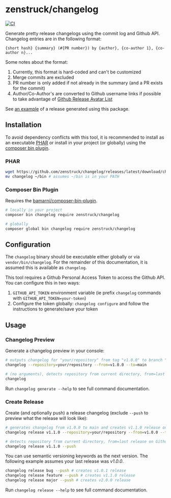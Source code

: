 # zenstruck/changelog

[![CI](https://github.com/zenstruck/changelog/actions/workflows/ci.yml/badge.svg)](https://github.com/zenstruck/changelog/actions/workflows/ci.yml)

Generate pretty release changelogs using the commit log and Github API. Changelog entries are in the following
format:

```
{short hash} {summary} (#{PR number}) by {author}, {co-author 1}, {co-author n}...
```

Some notes about the format:
1. Currently, this format is hard-coded and can't be customized
2. Merge commits are excluded
3. PR number is only added if not already in the summary (and a PR exists for the commit)
4. Author/Co-Author's are converted to Github username links if possible to take advantage
   of [Github Release Avatar List](https://github.blog/changelog/2021-09-14-releases-now-have-an-avatar-list/)

See [an example](https://github.com/zenstruck/foundry/releases/tag/v1.13.3) of a release generated using this package.

## Installation

To avoid dependency conflicts with this tool, it is recommended to install as an executable [PHAR](#phar) or install in
your project (or globally) using the [composer bin plugin](#composer-bin-plugin).

### PHAR

```bash
wget https://github.com/zenstruck/changelog/releases/latest/download/changelog.phar -O changelog && chmod +x changelog
mv changelog ~/bin # assumes ~/bin is in your PATH
```

### Composer Bin Plugin

Requires the [bamarni/composer-bin-plugin](https://github.com/bamarni/composer-bin-plugin).

```bash
# locally in your project
composer bin changelog require zenstruck/changelog

# globally
composer global bin changelog require zenstruck/changelog
```

## Configuration

The `changelog` binary should be executable either globally or via `vendor/bin/changelog`. For the remainder of this
documentation, it is assumed this is available as `changelog`.

This tool requires a Github Personal Access Token to access the Github API. You can configure this in two ways:
1. `GITHUB_API_TOKEN` environment variable (ie prefix `changelog` commands with `GITHUB_API_TOKEN=your-token`)
2. Configure the token globally: `changelog configure` and follow the instructions to generate/save your token

## Usage

### Changelog Preview

Generate a changelog preview in your console:

```bash
# outputs changelog for "your/repository" from tag "v1.0.0" to branch "main"
changelog --repository=your/repository --from=v1.0.0 --to=main

# (no arguments), detects repository from current directory, from=last release on Github, to=default branch
changelog
```

Run `changelog generate --help` to see full command documentation.

### Create Release

Create (and optionally push) a release changelog (exclude `--push` to preview what the release will look like):

```bash
# generates changelog from v1.0.0 to main and creates v1.1.0 release on Github that has the changelog as the body
changelog release v1.1.0 --repository=your/repository --from=v1.0.0 --target=main --push

# detects repository from current directory, from=last release on Github, target=default branch
changelog release v1.1.0 --push
```

You can use semantic versioning keywords as the next version. The following example assumes your last release was
_v1.0.0_.

```bash
changelog release bug --push # creates v1.0.1 release
changelog release feature --push # creates v1.1.0 release
changelog release major --push # creates v2.0.0 release
```

Run `changelog release --help` to see full command documentation.
